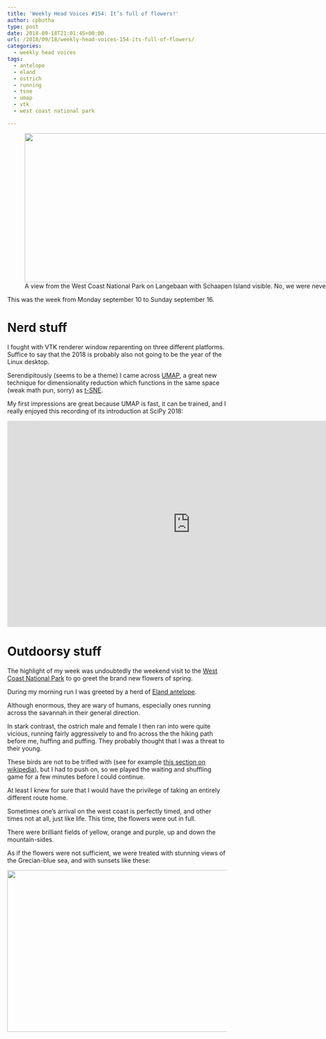 ```yaml
---
title: 'Weekly Head Voices #154: It’s full of flowers!'
author: cpbotha
type: post
date: 2018-09-18T21:01:45+00:00
url: /2018/09/18/weekly-head-voices-154-its-full-of-flowers/
categories:
  - weekly head voices
tags:
  - antelope
  - eland
  - ostrich
  - running
  - tsne
  - umap
  - vtk
  - west coast national park

---
```

<figure id="attachment_3299" aria-describedby="caption-attachment-3299" style="width: 840px" class="wp-caption alignnone"><a href="https://cpbotha.net/wp-content/uploads/2018/09/west_coast_national_view_to_langebaan.jpg" data-rel="lightbox-image-0" data-rl_title="" data-rl_caption="" title=""><img data-attachment-id="3299" data-permalink="https://cpbotha.net/2018/09/18/weekly-head-voices-154-its-full-of-flowers/west_coast_national_view_to_langebaan/" data-orig-file="https://cpbotha.net/wp-content/uploads/2018/09/west_coast_national_view_to_langebaan.jpg" data-orig-size="9460,3852" data-comments-opened="1" data-image-meta="{&quot;aperture&quot;:&quot;1.8&quot;,&quot;credit&quot;:&quot;&quot;,&quot;camera&quot;:&quot;iPhone 8&quot;,&quot;caption&quot;:&quot;&quot;,&quot;created_timestamp&quot;:&quot;1537102868&quot;,&quot;copyright&quot;:&quot;&quot;,&quot;focal_length&quot;:&quot;3.99&quot;,&quot;iso&quot;:&quot;25&quot;,&quot;shutter_speed&quot;:&quot;0.0002289901534234&quot;,&quot;title&quot;:&quot;&quot;,&quot;orientation&quot;:&quot;1&quot;}" data-image-title="west_coast_national_view_to_langebaan" data-image-description="" data-medium-file="https://cpbotha.net/wp-content/uploads/2018/09/west_coast_national_view_to_langebaan-300x122.jpg" data-large-file="https://cpbotha.net/wp-content/uploads/2018/09/west_coast_national_view_to_langebaan-1024x417.jpg" class="wp-image-3299 size-large" src="https://cpbotha.net/wp-content/uploads/2018/09/west_coast_national_view_to_langebaan-1024x417.jpg" alt="" width="840" height="342" srcset="https://cpbotha.net/wp-content/uploads/2018/09/west_coast_national_view_to_langebaan-1024x417.jpg 1024w, https://cpbotha.net/wp-content/uploads/2018/09/west_coast_national_view_to_langebaan-300x122.jpg 300w, https://cpbotha.net/wp-content/uploads/2018/09/west_coast_national_view_to_langebaan-768x313.jpg 768w, https://cpbotha.net/wp-content/uploads/2018/09/west_coast_national_view_to_langebaan-1200x489.jpg 1200w" sizes="(max-width: 709px) 85vw, (max-width: 909px) 67vw, (max-width: 1362px) 62vw, 840px" /></a><figcaption id="caption-attachment-3299" class="wp-caption-text">A view from the West Coast National Park on Langebaan with Schaapen Island visible. No, we were never a Dutch colony.</figcaption></figure> 

This was the week from Monday september 10 to Sunday september 16.

# Nerd stuff

I fought with VTK renderer window reparenting on three different platforms. Suffice to say that the 2018 is probably also not going to be the year of the Linux desktop.

Serendipitously (seems to be a theme) I came across [UMAP][1], a great new technique for dimensionality reduction which functions in the same space (weak math pun, sorry) as [t-SNE][2].

My first impressions are great because UMAP is fast, it can be trained, and I really enjoyed this recording of its introduction at SciPy 2018:

<div class="jetpack-video-wrapper">
  <span class="embed-youtube" style="text-align:center; display: block;"><iframe class='youtube-player' type='text/html' width='840' height='473' src='https://www.youtube.com/embed/nq6iPZVUxZU?version=3&#038;rel=1&#038;fs=1&#038;autohide=2&#038;showsearch=0&#038;showinfo=1&#038;iv_load_policy=1&#038;wmode=transparent' allowfullscreen='true' style='border:0;'></iframe></span>
</div>

# Outdoorsy stuff

The highlight of my week was undoubtedly the weekend visit to the [West Coast National Park][3] to go greet the brand new flowers of spring.

During my morning run I was greeted by a herd of [Eland antelope][4].

Although enormous, they are wary of humans, especially ones running across the savannah in their general direction.

In stark contrast, the ostrich male and female I then ran into were quite vicious, running fairly aggressively to and fro across the the hiking path before me, huffing and puffing. They probably thought that I was a threat to their young.

These birds are not to be trifled with (see for example [this section on wikipedia][5]), but I had to push on, so we played the waiting and shuffling game for a few minutes before I could continue.

At least I knew for sure that I would have the privilege of taking an entirely different route home.

Sometimes one&#8217;s arrival on the west coast is perfectly timed, and other times not at all, just like life. This time, the flowers were out in full.

There were brilliant fields of yellow, orange and purple, up and down the mountain-sides.

As if the flowers were not sufficient, we were treated with stunning views of the Grecian-blue sea, and with sunsets like these:

<a href="https://cpbotha.net/wp-content/uploads/2018/09/IMG_0621-PANO.jpg" data-rel="lightbox-image-1" data-rl_title="" data-rl_caption="" title=""><img data-attachment-id="3300" data-permalink="https://cpbotha.net/2018/09/18/weekly-head-voices-154-its-full-of-flowers/img_0621-pano/" data-orig-file="https://cpbotha.net/wp-content/uploads/2018/09/IMG_0621-PANO.jpg" data-orig-size="3517,1552" data-comments-opened="1" data-image-meta="{&quot;aperture&quot;:&quot;0&quot;,&quot;credit&quot;:&quot;&quot;,&quot;camera&quot;:&quot;iPhone 8&quot;,&quot;caption&quot;:&quot;&quot;,&quot;created_timestamp&quot;:&quot;1537035742&quot;,&quot;copyright&quot;:&quot;&quot;,&quot;focal_length&quot;:&quot;3.99&quot;,&quot;iso&quot;:&quot;0&quot;,&quot;shutter_speed&quot;:&quot;0&quot;,&quot;title&quot;:&quot;&quot;,&quot;orientation&quot;:&quot;1&quot;}" data-image-title="IMG_0621-PANO" data-image-description="" data-medium-file="https://cpbotha.net/wp-content/uploads/2018/09/IMG_0621-PANO-300x132.jpg" data-large-file="https://cpbotha.net/wp-content/uploads/2018/09/IMG_0621-PANO-1024x452.jpg" class="alignnone size-large wp-image-3300" src="https://cpbotha.net/wp-content/uploads/2018/09/IMG_0621-PANO-1024x452.jpg" alt="" width="840" height="371" srcset="https://cpbotha.net/wp-content/uploads/2018/09/IMG_0621-PANO-1024x452.jpg 1024w, https://cpbotha.net/wp-content/uploads/2018/09/IMG_0621-PANO-300x132.jpg 300w, https://cpbotha.net/wp-content/uploads/2018/09/IMG_0621-PANO-768x339.jpg 768w, https://cpbotha.net/wp-content/uploads/2018/09/IMG_0621-PANO-1200x530.jpg 1200w" sizes="(max-width: 709px) 85vw, (max-width: 909px) 67vw, (max-width: 1362px) 62vw, 840px" /></a>

 [1]: https://github.com/lmcinnes/umap
 [2]: http://lvdmaaten.github.io/tsne/
 [3]: https://www.sanparks.org/parks/west_coast/
 [4]: https://en.wikipedia.org/wiki/Common_eland
 [5]: https://en.wikipedia.org/wiki/Common_ostrich#Attacks
